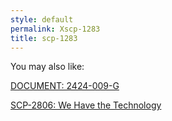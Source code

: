 ```yaml
---
style: default
permalink: Xscp-1283
title: scp-1283
---
```

You may also like:

[DOCUMENT: 2424-009-G](http://scp-wiki.net/blast-processing)

[SCP-2806: We Have the Technology](http://scp-wiki.net/scp-2806)

